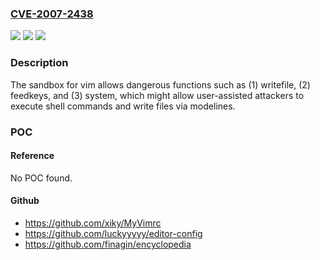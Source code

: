 ### [CVE-2007-2438](https://cve.mitre.org/cgi-bin/cvename.cgi?name=CVE-2007-2438)
![](https://img.shields.io/static/v1?label=Product&message=n%2Fa&color=blue)
![](https://img.shields.io/static/v1?label=Version&message=n%2Fa&color=blue)
![](https://img.shields.io/static/v1?label=Vulnerability&message=n%2Fa&color=brighgreen)

### Description

The sandbox for vim allows dangerous functions such as (1) writefile, (2) feedkeys, and (3) system, which might allow user-assisted attackers to execute shell commands and write files via modelines.

### POC

#### Reference
No POC found.

#### Github
- https://github.com/xiky/MyVimrc
- https://github.com/luckyyyyy/editor-config
- https://github.com/finagin/encyclopedia

